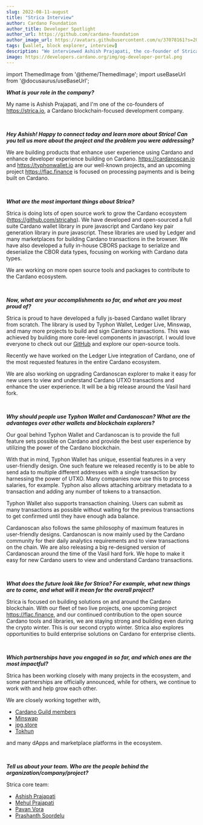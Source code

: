 ```yaml
---
slug: 2022-08-11-august
title: "Strica Interview"
author: Cardano Foundation
author_title: Developer Spotlight
author_url: https://github.com/cardano-foundation
author_image_url: https://avatars.githubusercontent.com/u/37078161?s=200&v=4
tags: [wallet, block explorer, interview]
description: "We interviewed Ashish Prajapati, the co-founder of Strica about various projects they are building and how they contribute to the Cardano ecosystem."
image: https://developers.cardano.org/img/og-developer-portal.png
---
```


import ThemedImage from '@theme/ThemedImage';
import useBaseUrl from '@docusaurus/useBaseUrl';

<!---
picture will go here
-->

**_What is your role in the company?_**

My name is Ashish Prajapati, and I'm one of the co-founders of https://strica.io, a Cardano blockchain-focused development company.


<br />

**_Hey Ashish! Happy to connect today and learn more about Strica! Can you tell us more about the project and the problem you were addressing?_**

We are building products that enhance user experience using Cardano and enhance developer experience building on Cardano. https://cardanoscan.io and https://typhonwallet.io are our well-known projects, and an upcoming project https://flac.finance is focused on processing payments and is being built on Cardano.

<!-- truncate -->
<br />

**_What are the most important things about Strica?_**

Strica is doing lots of open source work to grow the Cardano ecosystem (https://github.com/stricahq). We have developed and open-sourced a full suite Cardano wallet library in pure javascript and Cardano key pair generation library in pure javascript. These libraries are used by Ledger and many marketplaces for building Cardano transactions in the browser. We have also developed a fully in-house CBORS package to serialize and deserialize the CBOR data types, focusing on working with Cardano data types.

We are working on more open source tools and packages to contribute to the Cardano ecosystem.


<br />

**_Now, what are your accomplishments so far, and what are you most proud of?_**

Strica is proud to have developed a fully js-based Cardano wallet library from scratch. The library is used by Typhon Wallet, Ledger Live, Minswap, and many more projects to build and sign Cardano transactions. This was achieved by building more core-level components in javascript. I would love everyone to check out our [GitHub](https://github.com/StricaHQ) and explore our open-source tools.

Recently we have worked on the Ledger Live integration of Cardano, one of the most requested features in the entire Cardano ecosystem.

We are also working on upgrading Cardanoscan explorer to make it easy for new users to view and understand Cardano UTXO transactions and enhance the user experience. It will be a big release around the Vasil hard fork.


<br />

**_Why should people use Typhon Wallet and Cardanoscan? What are the advantages over other wallets and blockchain explorers?_**

Our goal behind Typhon Wallet and Cardanoscan is to provide the full feature sets possible on Cardano and provide the best user experience by utilizing the power of the Cardano blockchain.

With that in mind, Typhon Wallet has unique, essential features in a very user-friendly design. One such feature we released recently is to be able to send ada to multiple different addresses with a single transaction by harnessing the power of UTXO. Many companies now use this to process salaries, for example. Typhon also allows attaching arbitrary metadata to a transaction and adding any number of tokens to a transaction.

Typhon Wallet also supports transaction chaining. Users can submit as many transactions as possible without waiting for the previous transactions to get confirmed until they have enough ada balance.

Cardanoscan also follows the same philosophy of maximum features in user-friendly designs. Cardanoscan is now mainly used by the Cardano community for their daily analytics requirements and to view transactions on the chain. We are also releasing a big re-designed version of Cardanoscan around the time of the Vasil hard fork. We hope to make it easy for new Cardano users to view and understand Cardano transactions.


<br />

**_What does the future look like for Strica? For example, what new things are to come, and what will it mean for the overall project?_**

Strica is focused on building solutions on and around the Cardano blockchain. With our fleet of two live projects, one upcoming project https://flac.finance, and our continued contribution to the open source Cardano tools and libraries, we are staying strong and building even during the crypto winter. This is our second crypto winter.
Strica also explores opportunities to build enterprise solutions on Cardano for enterprise clients.


<br />

**_Which partnerships have you engaged in so far, and which ones are the most impactful?_**

Strica has been working closely with many projects in the ecosystem, and some partnerships are officially announced, while for others, we continue to work with and help grow each other.

We are closely working together with,

* [Cardano Guild members](https://cardano-community.github.io/guild-operators/)
* [Minswap](https://minswap.org/)
* [jpg.store](https://www.jpg.store/)
* [Tokhun](https://tokhun.io/marketplace)

and many dApps and marketplace platforms in the ecosystem.


<br />

**_Tell us about your team. Who are the people behind the organization/company/project?_**

Strica core team:

* [Ashish Prajapati](https://twitter.com/ashisherc)
* [Mehul Prajapati](https://twitter.com/mehul_cs)
* [Pavan Vora](https://twitter.com/pavan_vora)
* [Prashanth Soordelu](https://twitter.com/soordeluP)
